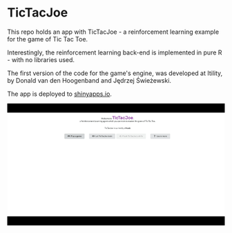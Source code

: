# TicTacJoe
This repo holds an app with TicTacJoe - a reinforcement learning example for the game of Tic Tac Toe.

Interestingly, the reinforcement learning back-end is implemented in pure R - with no libraries used.

The first version of the code for the game's engine, was developed at Itility, by Donald van den Hoogenband and Jędrzej Świeżewski.

The app is deployed to [shinyapps.io](https://swiezew.shinyapps.io/tictacjoe/).

![TicTacJoe in action!](https://github.com/Appsilon/TicTacJoe/blob/main/misc/TTJ.gif)
